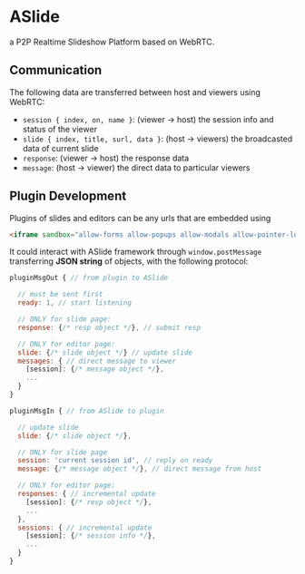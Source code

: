 # ASlide

a P2P Realtime Slideshow Platform based on WebRTC.

## Communication

The following data are transferred between host and viewers using WebRTC:

- `session { index, on, name }`: (viewer -> host) the session info and status of the viewer
- `slide { index, title, surl, data }`: (host -> viewers) the broadcasted data of current slide
- `response`: (viewer -> host) the response data
- `message`: (host -> viewer) the direct data to particular viewers

## Plugin Development

Plugins of slides and editors can be any urls that are embedded using 

```html
<iframe sandbox="allow-forms allow-popups allow-modals allow-pointer-lock allow-orientation-lock allow-scripts allow-same-origin"></iframe>
```

It could interact with ASlide framework through `window.postMessage` transferring **JSON string** of objects, with the following protocol:

```js
pluginMsgOut { // from plugin to ASlide

  // must be sent first
  ready: 1, // start listening

  // ONLY for slide page:
  response: {/* resp object */}, // submit resp

  // ONLY for editor page:
  slide: {/* slide object */} // update slide
  messages: { // direct message to viewer
    [session]: {/* message object */},
    ...
  }
}

pluginMsgIn { // from ASlide to plugin

  // update slide
  slide: {/* slide object */},

  // ONLY for slide page
  session: 'current session id', // reply on ready
  message: {/* message object */}, // direct message from host

  // ONLY for editor page:
  responses: { // incremental update
    [session]: {/* resp object */},
    ...
  },
  sessions: { // incremental update
    [session]: {/* session info */},
    ...
  }
}
```
